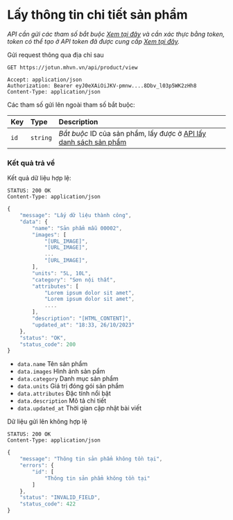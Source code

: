 # Lấy thông tin chi tiết sản phẩm

_API cần gửi các tham số bắt buộc [Xem tại đây](README.md) và cần xác thực bằng token, token có thể tạo ở API token đã được cung cấp [Xem tại đây](token-access.md)._

 Gửi request thông qua địa chỉ sau
 ```http
GET https://jotun.mhvn.vn/api/product/view

Accept: application/json
Authorization: Bearer eyJ0eXAiOiJKV-pmnw....8Dbv_l03p5WK2zHh8
Content-Type: application/json
```

Các tham số gửi lên ngoài tham số bắt buộc:

| Key | Type | Description |
| :--- | :--- | :--- |
| `id` | `string` | *Bắt buộc* ID của sản phẩm, lấy được ở [API lấy danh sách sản phẩm](products.md) |

### Kết quả trả về
Kết quả dữ liệu hợp lệ:
```http
STATUS: 200 OK
Content-Type: application/json
```
```javascript
{
    "message": "Lấy dữ liệu thành công",
    "data": {
        "name": "Sản phẩm mẫu 00002",
        "images": [
            "[URL_IMAGE]",
            "[URL_IMAGE]",
            ...
            "[URL_IMAGE]",
        ],
        "units": "5L, 10L",
        "category": "Sơn nội thất",
        "attributes": [
            "Lorem ipsum dolor sit amet",
            "Lorem ipsum dolor sit amet",
            ....
        ],
        "description": "[HTML_CONTENT]",
        "updated_at": "18:33, 26/10/2023"
    },
    "status": "OK",
    "status_code": 200
}
```

- `data.name` Tên sản phẩm
- `data.images` Hình ảnh sản pẩm
- `data.category` Danh mục sản phẩm
- `data.units` Giá trị đóng gói sản phẩm
- `data.attributes` Đặc tính nổi bật
- `data.description` Mô tả chi tiết
- `data.updated_at` Thời gian cập nhật bài viết

Dữ liệu gửi lên không hợp lệ
 ```http
STATUS: 200 OK
Content-Type: application/json
```
```javascript
{
    "message": "Thông tin sản phẩm không tồn tại",
    "errors": {
        "id": [
            "Thông tin sản phẩm không tồn tại"
        ]
    },
    "status": "INVALID_FIELD",
    "status_code": 422
}
```
